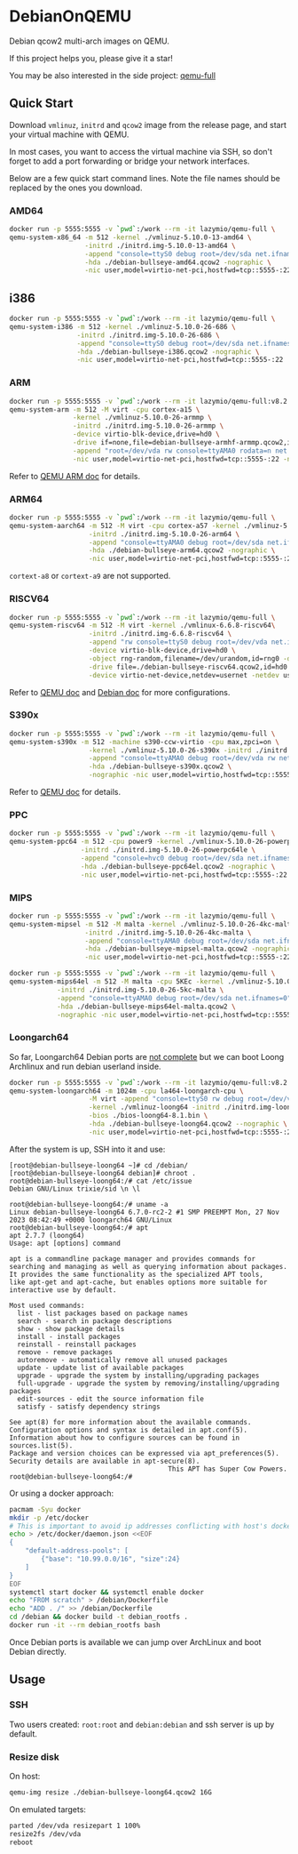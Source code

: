 # DebianOnQEMU

Debian qcow2 multi-arch images on QEMU.

If this project helps you, please give it a star!

You may be also interested in the side project: [qemu-full](https://github.com/wtdcode/qemu-full)

## Quick Start

Download `vmlinuz`, `initrd` and `qcow2` image from the release page, and start your virtual machine with QEMU.

In most cases, you want to access the virtual machine via SSH, so don't forget to add a port forwarding or bridge your network interfaces.

Below are a few quick start command lines. Note the file names should be replaced by the ones you download.

### AMD64

```bash
docker run -p 5555:5555 -v `pwd`:/work --rm -it lazymio/qemu-full \
qemu-system-x86_64 -m 512 -kernel ./vmlinuz-5.10.0-13-amd64 \
                   -initrd ./initrd.img-5.10.0-13-amd64 \
                   -append "console=ttyS0 debug root=/dev/sda net.ifnames=0" \
                   -hda ./debian-bullseye-amd64.qcow2 -nographic \
                   -nic user,model=virtio-net-pci,hostfwd=tcp::5555-:22
```

## i386

```bash
docker run -p 5555:5555 -v `pwd`:/work --rm -it lazymio/qemu-full \
qemu-system-i386 -m 512 -kernel ./vmlinuz-5.10.0-26-686 \
                 -initrd ./initrd.img-5.10.0-26-686 \
                 -append "console=ttyS0 debug root=/dev/sda net.ifnames=0" \
                 -hda ./debian-bullseye-i386.qcow2 -nographic \
                 -nic user,model=virtio-net-pci,hostfwd=tcp::5555-:22
```

### ARM

```bash
docker run -p 5555:5555 -v `pwd`:/work --rm -it lazymio/qemu-full:v8.2.0 \
qemu-system-arm -m 512 -M virt -cpu cortex-a15 \
                -kernel ./vmlinuz-5.10.0-26-armmp \
                -initrd ./initrd.img-5.10.0-26-armmp \
                -device virtio-blk-device,drive=hd0 \
                -drive if=none,file=debian-bullseye-armhf-armmp.qcow2,id=hd0 \
                -append "root=/dev/vda rw console=ttyAMA0 rodata=n net.ifnames=0" \
                -nic user,model=virtio-net-pci,hostfwd=tcp::5555-:22 -nographic
```

Refer to [QEMU ARM doc](https://wiki.qemu.org/Documentation/Platforms/ARM) for details.

### ARM64

```bash
docker run -p 5555:5555 -v `pwd`:/work --rm -it lazymio/qemu-full \
qemu-system-aarch64 -m 512 -M virt -cpu cortex-a57 -kernel ./vmlinuz-5.10.0-26-arm64 \
                    -initrd ./initrd.img-5.10.0-26-arm64 \
                    -append "console=ttyAMA0 debug root=/dev/sda net.ifnames=0" \
                    -hda ./debian-bullseye-arm64.qcow2 -nographic \
                    -nic user,model=virtio-net-pci,hostfwd=tcp::5555-:22
```

`cortext-a8` or `cortext-a9` are not supported.

### RISCV64

```bash
docker run -p 5555:5555 -v `pwd`:/work --rm -it lazymio/qemu-full \
qemu-system-riscv64 -m 512 -M virt -kernel ./vmlinux-6.6.8-riscv64\
                    -initrd ./initrd.img-6.6.8-riscv64 \
                    -append "rw console=ttyS0 debug root=/dev/vda net.ifnames=0" \
                    -device virtio-blk-device,drive=hd0 \
                    -object rng-random,filename=/dev/urandom,id=rng0 -device virtio-rng-device,rng=rng0 \
                    -drive file=./debian-bullseye-riscv64.qcow2,id=hd0 -nographic \
                    -device virtio-net-device,netdev=usernet -netdev user,id=usernet,hostfwd=tcp::5555-:22 
```

Refer to [QEMU doc](https://wiki.qemu.org/Documentation/Platforms/RISCV) and [Debian doc](https://wiki.debian.org/RISC-V) for more configurations.

### S390x

```bash
docker run -p 5555:5555 -v `pwd`:/work --rm -it lazymio/qemu-full \
qemu-system-s390x -m 512 -machine s390-ccw-virtio -cpu max,zpci=on \
                    -kernel ./vmlinuz-5.10.0-26-s390x -initrd ./initrd.img-5.10.0-26-s390x \
                    -append "console=ttyAMA0 debug root=/dev/vda rw net.ifnames=0"\
                    -hda ./debian-bullseye-s390x.qcow2 \
                    -nographic -nic user,model=virtio,hostfwd=tcp::5555-:22
```

Refer to [QEMU doc](https://wiki.qemu.org/Documentation/Platforms/S390X) for details.

### PPC


```bash
docker run -p 5555:5555 -v `pwd`:/work --rm -it lazymio/qemu-full \
qemu-system-ppc64 -m 512 -cpu power9 -kernel ./vmlinux-5.10.0-26-powerpc64le \
                  -initrd ./initrd.img-5.10.0-26-powerpc64le \
                  -append "console=hvc0 debug root=/dev/sda net.ifnames=0" \
                  -hda ./debian-bullseye-ppc64el.qcow2 -nographic \
                  -nic user,model=virtio-net-pci,hostfwd=tcp::5555-:22
```

### MIPS

```bash
docker run -p 5555:5555 -v `pwd`:/work --rm -it lazymio/qemu-full \
qemu-system-mipsel -m 512 -M malta -kernel ./vmlinuz-5.10.0-26-4kc-malta \
                   -initrd ./initrd.img-5.10.0-26-4kc-malta \
                   -append "console=ttyAMA0 debug root=/dev/sda net.ifnames=0" \
                   -hda ./debian-bullseye-mipsel-malta.qcow2 -nographic \
                   -nic user,model=virtio-net-pci,hostfwd=tcp::5555-:22
```

```bash
docker run -p 5555:5555 -v `pwd`:/work --rm -it lazymio/qemu-full \
qemu-system-mips64el -m 512 -M malta -cpu 5KEc -kernel ./vmlinuz-5.10.0-26-5kc-malta \
            -initrd ./initrd.img-5.10.0-26-5kc-malta \
            -append "console=ttyAMA0 debug root=/dev/sda net.ifnames=0" \
            -hda ./debian-bullseye-mips64el-malta.qcow2 \
            -nographic -nic user,model=virtio-net-pci,hostfwd=tcp::5555-:22
```

### Loongarch64

So far, Loongarch64 Debian ports are [not complete](https://wiki.debian.org/Ports/loong64) but we can boot Loong Archlinux and run debian userland inside.

```bash
docker run -p 5555:5555 -v `pwd`:/work --rm -it lazymio/qemu-full:v8.2.0 \
qemu-system-loongarch64 -m 1024m -cpu la464-loongarch-cpu \
                    -M virt -append "console=ttyS0 rw debug root=/dev/vda" \
                    -kernel ./vmlinuz-loong64 -initrd ./initrd.img-loong64 \
                    -bios ./bios-loong64-8.1.bin \
                    -hda ./debian-bullseye-loong64.qcow2 --nographic \
                    -nic user,model=virtio-net-pci,hostfwd=tcp::5555-:22
```

After the system is up, SSH into it and use:

```
[root@debian-bullseye-loong64 ~]# cd /debian/
[root@debian-bullseye-loong64 debian]# chroot .
root@debian-bullseye-loong64:/# cat /etc/issue
Debian GNU/Linux trixie/sid \n \l

root@debian-bullseye-loong64:/# uname -a
Linux debian-bullseye-loong64 6.7.0-rc2-2 #1 SMP PREEMPT Mon, 27 Nov 2023 08:42:49 +0000 loongarch64 GNU/Linux
root@debian-bullseye-loong64:/# apt
apt 2.7.7 (loong64)
Usage: apt [options] command

apt is a commandline package manager and provides commands for
searching and managing as well as querying information about packages.
It provides the same functionality as the specialized APT tools,
like apt-get and apt-cache, but enables options more suitable for
interactive use by default.

Most used commands:
  list - list packages based on package names
  search - search in package descriptions
  show - show package details
  install - install packages
  reinstall - reinstall packages
  remove - remove packages
  autoremove - automatically remove all unused packages
  update - update list of available packages
  upgrade - upgrade the system by installing/upgrading packages
  full-upgrade - upgrade the system by removing/installing/upgrading packages
  edit-sources - edit the source information file
  satisfy - satisfy dependency strings

See apt(8) for more information about the available commands.
Configuration options and syntax is detailed in apt.conf(5).
Information about how to configure sources can be found in sources.list(5).
Package and version choices can be expressed via apt_preferences(5).
Security details are available in apt-secure(8).
                                        This APT has Super Cow Powers.
root@debian-bullseye-loong64:/#
```

Or using a docker approach:

```bash
pacmam -Syu docker
mkdir -p /etc/docker
# This is important to avoid ip addresses conflicting with host's docker!
echo > /etc/docker/daemon.json <<EOF
{
	"default-address-pools": [
		{"base": "10.99.0.0/16", "size":24}
	]
}
EOF
systemctl start docker && systemctl enable docker
echo "FROM scratch" > /debian/Dockerfile
echo "ADD . /" >> /debian/Dockerfile
cd /debian && docker build -t debian_rootfs .
docker run -it --rm debian_rootfs bash
```

Once Debian ports is available we can jump over ArchLinux and boot Debian directly.

## Usage

### SSH

Two users created: `root:root` and `debian:debian` and ssh server is up by default.

### Resize disk

On host:

```bash
qemu-img resize ./debian-bullseye-loong64.qcow2 16G
```

On emulated targets:

```bash
parted /dev/vda resizepart 1 100%
resize2fs /dev/vda
reboot
```